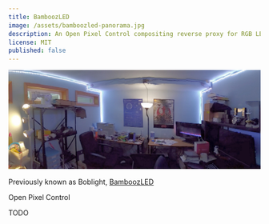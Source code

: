 ```yaml
---
title: BamboozLED
image: /assets/bamboozled-panorama.jpg
description: An Open Pixel Control compositing reverse proxy for RGB LED strips lets multiple clients control DIY lighting at once.
license: MIT
published: false
---
```


![Basement lighting panorama](/assets/bamboozled-panorama.jpg)

Previously known as Boblight, [BamboozLED](https://github.com/milkey-mouse/BamboozLED)

Open Pixel Control

TODO

